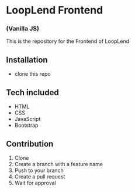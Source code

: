 # LoopLend Frontend 
### (Vanilla JS)

This is the repository for the Frontend of LoopLend

## Installation
- clone this repo

## Tech included
- HTML
- CSS
- JavaScript
- Bootstrap

## Contribution
1) Clone
2) Create a branch with a feature name
3) Push to your branch
4) Create a pull request
5) Wait for approval

